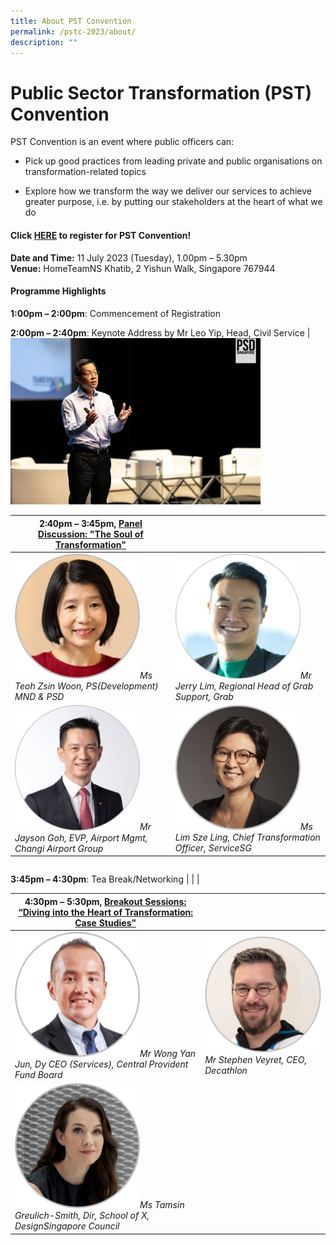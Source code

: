 ```yaml
---
title: About PST Convention
permalink: /pstc-2023/about/
description: ""
---
```

# Public Sector Transformation (PST) Convention 

PST Convention is an event where public officers can:
* Pick up good practices from leading private and public organisations on transformation-related topics

* Explore how we transform the way we deliver our services to achieve greater purpose, i.e. by putting our stakeholders at the heart of what we do

#### **Click&nbsp;[HERE](https://www.gevme.com/public-service-week-2023-43276652)&nbsp;to register for PST Convention!**<br>
**Date and Time:**&nbsp;11 July 2023 (Tuesday), 1.00pm – 5.30pm<br>
**Venue:**&nbsp;HomeTeamNS Khatib, 2 Yishun Walk, Singapore 767944

#### Programme Highlights
**1:00pm – 2:00pm**: Commencement of Registration

**2:00pm – 2:40pm**: Keynote Address by Mr Leo Yip, Head, Civil Service
| <img style="width:400px" src="/images/PSW2023/edited_-16.jpg">



| **2:40pm – 3:45pm**, [Panel Discussion: "The Soul of Transformation"](https://www.publicserviceweek.gov.sg/pstc-2023/paneldiscussion/) | | 
| -------- | -------- | 
| <img style="width:200px" src="/images/pst%20convention%20speaker_teoh%20zsin%20woon.png">*Ms Teoh Zsin Woon, PS(Development) MND &amp; PSD*| <img style="width:200px" src="/images/pst%20convention%20speaker_jerry%20lim%20(grab).png">*Mr Jerry Lim, Regional Head of Grab Support, Grab*| 
| <img style="width:200px" src="/images/pst%20convention%20speaker_jayson%20goh%20new%20caa%20310523.png">*Mr Jayson Goh, EVP, Airport Mgmt, Changi Airport Group*| <img style="width:200px" src="/images/pst%20convention%20speaker_lim%20sze%20ling.png">*Ms Lim Sze Ling, Chief Transformation Officer, ServiceSG*| 

| | | 
| -------- | -------- | 
**3:45pm – 4:30pm**: Tea Break/Networking
| | | 

| **4:30pm – 5:30pm**, [Breakout Sessions: “Diving into the Heart of Transformation: Case Studies”](https://www.publicserviceweek.gov.sg/pstc-2023/breakoutsessions/) | | 
| -------- | -------- | 
| <img style="width:200px" src="/images/pst%20convention%20breakout%20speaker_wong%20yan%20jun.png">*Mr Wong Yan Jun, Dy CEO (Services), Central Provident Fund Board*| <img style="width:200px" src="/images/pst%20convention%20breakout%20speaker_stephan%20veryret.png">*Mr Stephen Veyret, CEO, Decathlon*| 
| <img style="width:200px" src="/images/pst%20convention%20breakout%20speaker_tamsin.png">*Ms Tamsin Greulich-Smith, Dir, School of X, DesignSingapore Council*|